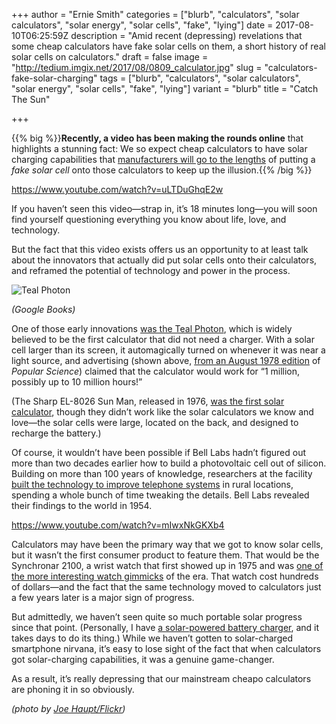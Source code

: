 +++
author = "Ernie Smith"
categories = ["blurb", "calculators", "solar calculators", "solar energy", "solar cells", "fake", "lying"]
date = 2017-08-10T06:25:59Z
description = "Amid recent (depressing) revelations that some cheap calculators have fake solar cells on them, a short history of real solar cells on calculators."
draft = false
image = "http://tedium.imgix.net/2017/08/0809_calculator.jpg"
slug = "calculators-fake-solar-charging"
tags = ["blurb", "calculators", "solar calculators", "solar energy", "solar cells", "fake", "lying"]
variant = "blurb"
title = "Catch The Sun"

+++

{{% big %}}**Recently, a video has been making the rounds online** that highlights a stunning fact: We so expect cheap calculators to have solar charging capabilities that [manufacturers will go to the lengths](https://www.youtube.com/watch?v=uLTDuGhqE2w) of putting a *fake solar cell* onto those calculators to keep up the illusion.{{% /big %}}

https://www.youtube.com/watch?v=uLTDuGhqE2w

If you haven’t seen this video—strap in, it’s 18 minutes long—you will soon find yourself questioning everything you know about life, love, and technology.

But the fact that this video exists offers us an opportunity to at least talk about the innovators that actually did put solar cells onto their calculators, and reframed the potential of technology and power in the process.

![Teal Photon](http://tedium.imgix.net/2017/08/0809_photon.jpg)

*(Google Books)*

One of those early innovations [was the Teal Photon](http://www.vintagecalculators.com/html/teal_photon.html), which is widely believed to be the first calculator that did not need a charger. With a solar cell larger than its screen, it automagically turned on whenever it was near a light source, and advertising (shown above, [from an August 1978 edition](https://books.google.com/books?id=BwEAAAAAMBAJ&pg=PA171) of *Popular Science*) claimed that the calculator would work for “1 million, possibly up to 10 million hours!”

(The Sharp EL-8026 Sun Man, released in 1976, [was the first solar calculator](http://www.vintagecalculators.com/html/sharp_el-8026.html), though they didn’t work like the solar calculators we know and love—the solar cells were large, located on the back, and designed to recharge the battery.)

Of course, it wouldn’t have been possible if Bell Labs hadn’t figured out more than two decades earlier how to build a photovoltaic cell out of silicon. Building on more than 100 years of knowledge, researchers at the facility [built the technology to improve telephone systems](https://www.aps.org/publications/apsnews/200904/physicshistory.cfm) in rural locations, spending a whole bunch of time tweaking the details. Bell Labs revealed their findings to the world in 1954.

https://www.youtube.com/watch?v=mIwxNkGKXb4

Calculators may have been the primary way that we got to know solar cells, but it wasn’t the first consumer product to feature them. That would be the Synchronar 2100, a wrist watch that first showed up in 1975 and was [one of the more interesting watch gimmicks](http://www.nytimes.com/1976/06/20/archives/fashion-time-gentlemen.html) of the era. That watch cost hundreds of dollars—and the fact that the same technology moved to calculators just a few years later is a major sign of progress.

But admittedly, we haven’t seen quite so much portable solar progress since that point. (Personally, I have [a solar-powered battery charger](http://amzn.to/2vofKCn), and it takes days to do its thing.) While we haven’t gotten to solar-charged smartphone nirvana, it’s easy to lose sight of the fact that when calculators got solar-charging capabilities, it was a genuine game-changer.

As a result, it’s really depressing that our mainstream cheapo calculators are phoning it in so obviously.

*(photo by [Joe Haupt/Flickr](https://www.flickr.com/photos/51764518@N02/15083726059/))*